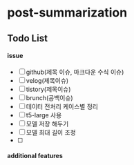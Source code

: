 # post-summarization

## Todo List
#### issue
- [ ] github(제목 이슈, 마크다운 수식 이슈)
- [ ] velog(제목이슈)
- [ ] tistory(제목이슈)
- [ ] brunch(공백이슈)
- [ ] 데이터 전처리 케이스별 정리
- [ ] t5-large 사용
- [ ] 모델 저장 해두기
- [ ] 모델 최대 길이 조정 
- [ ] 

#### additional features